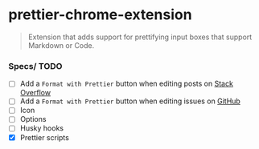 # prettier-chrome-extension

> Extension that adds support for prettifying input boxes that support Markdown or Code.

### Specs/ TODO

- [ ] Add a `Format with Prettier` button when editing posts on [Stack Overflow](https://stackoverflow.com)
- [ ] Add a `Format with Prettier` button when editing issues on [GitHub](https://github.com)
- [ ] Icon
- [ ] Options
- [ ] Husky hooks
- [x] Prettier scripts
